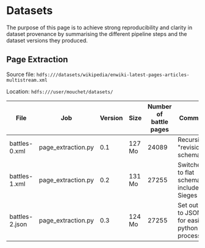# Datasets

The purpose of this page is to achieve strong reproducibility and clarity in dataset provenance by summarising the different pipeline steps and the dataset versions they 
produced.

## Page Extraction

Source file: ````hdfs:///datasets/wikipedia/enwiki-latest-pages-articles-multistream.xml````

Location: ````hdfs:///user/mouchet/datasets/````

| File | Job | Version | Size | Number of battle pages | Comment |
| --- | --- | --- | --- | --- | --- |
| battles-0.xml | page_extraction.py | 0.1 | 127 Mo | 24089 | Recursive "revision" schema |
| battles-1.xml | page_extraction.py | 0.2 | 131 Mo | 27255 | Switched to flat schema, included Sieges|
| battles-2.json| page_extraction.py | 0.3 | 124 Mo | 27255 | Set output to JSON for easier python processing |